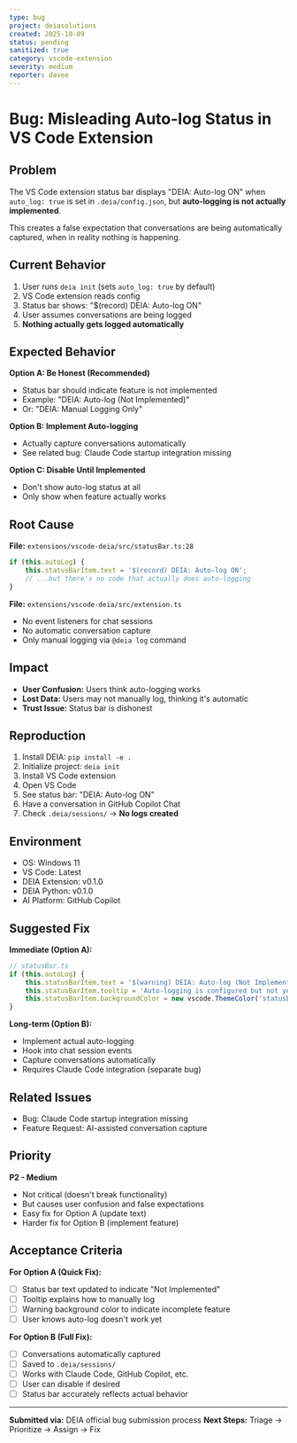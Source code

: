 ```yaml
---
type: bug
project: deiasolutions
created: 2025-10-09
status: pending
sanitized: true
category: vscode-extension
severity: medium
reporter: davee
---
```


# Bug: Misleading Auto-log Status in VS Code Extension

## Problem

The VS Code extension status bar displays "DEIA: Auto-log ON" when `auto_log: true` is set in `.deia/config.json`, but **auto-logging is not actually implemented**.

This creates a false expectation that conversations are being automatically captured, when in reality nothing is happening.

## Current Behavior

1. User runs `deia init` (sets `auto_log: true` by default)
2. VS Code extension reads config
3. Status bar shows: "$(record) DEIA: Auto-log ON"
4. User assumes conversations are being logged
5. **Nothing actually gets logged automatically**

## Expected Behavior

**Option A: Be Honest (Recommended)**
- Status bar should indicate feature is not implemented
- Example: "DEIA: Auto-log (Not Implemented)"
- Or: "DEIA: Manual Logging Only"

**Option B: Implement Auto-logging**
- Actually capture conversations automatically
- See related bug: Claude Code startup integration missing

**Option C: Disable Until Implemented**
- Don't show auto-log status at all
- Only show when feature actually works

## Root Cause

**File:** `extensions/vscode-deia/src/statusBar.ts:28`
```typescript
if (this.autoLog) {
    this.statusBarItem.text = '$(record) DEIA: Auto-log ON';
    // ...but there's no code that actually does auto-logging
}
```

**File:** `extensions/vscode-deia/src/extension.ts`
- No event listeners for chat sessions
- No automatic conversation capture
- Only manual logging via `@deia log` command

## Impact

- **User Confusion:** Users think auto-logging works
- **Lost Data:** Users may not manually log, thinking it's automatic
- **Trust Issue:** Status bar is dishonest

## Reproduction

1. Install DEIA: `pip install -e .`
2. Initialize project: `deia init`
3. Install VS Code extension
4. Open VS Code
5. See status bar: "DEIA: Auto-log ON"
6. Have a conversation in GitHub Copilot Chat
7. Check `.deia/sessions/` → **No logs created**

## Environment

- OS: Windows 11
- VS Code: Latest
- DEIA Extension: v0.1.0
- DEIA Python: v0.1.0
- AI Platform: GitHub Copilot

## Suggested Fix

**Immediate (Option A):**
```typescript
// statusBar.ts
if (this.autoLog) {
    this.statusBarItem.text = '$(warning) DEIA: Auto-log (Not Implemented)';
    this.statusBarItem.tooltip = 'Auto-logging is configured but not yet implemented. Use @deia log to manually save conversations.';
    this.statusBarItem.backgroundColor = new vscode.ThemeColor('statusBarItem.warningBackground');
}
```

**Long-term (Option B):**
- Implement actual auto-logging
- Hook into chat session events
- Capture conversations automatically
- Requires Claude Code integration (separate bug)

## Related Issues

- Bug: Claude Code startup integration missing
- Feature Request: AI-assisted conversation capture

## Priority

**P2 - Medium**
- Not critical (doesn't break functionality)
- But causes user confusion and false expectations
- Easy fix for Option A (update text)
- Harder fix for Option B (implement feature)

## Acceptance Criteria

**For Option A (Quick Fix):**
- [ ] Status bar text updated to indicate "Not Implemented"
- [ ] Tooltip explains how to manually log
- [ ] Warning background color to indicate incomplete feature
- [ ] User knows auto-log doesn't work yet

**For Option B (Full Fix):**
- [ ] Conversations automatically captured
- [ ] Saved to `.deia/sessions/`
- [ ] Works with Claude Code, GitHub Copilot, etc.
- [ ] User can disable if desired
- [ ] Status bar accurately reflects actual behavior

---

**Submitted via:** DEIA official bug submission process
**Next Steps:** Triage → Prioritize → Assign → Fix
